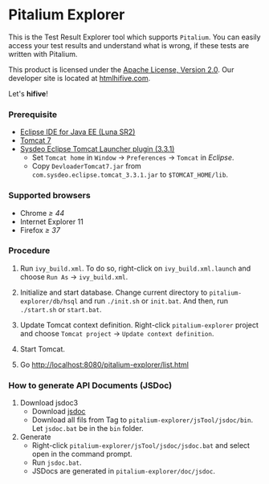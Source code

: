 Pitalium Explorer
========
This is the Test Result Explorer tool which supports `Pitalium`. You
can easily access your test results and understand what is wrong, if these tests
are written with Pitalium.

This product is licensed under the [Apache License, Version 2.0][license].
Our developer site is located at [htmlhifive.com][].

Let's **hifive**!

[license]: http://www.apache.org/licenses/LICENSE-2.0
[htmlhifive.com]: http://www.htmlhifive.com
<!--
![screenshot 1](https://hifive-snu.github.io/pitalium-explorer/img0.png)

![screenshot 2](https://hifive-snu.github.io/pitalium-explorer/img1.png)
-->
### Prerequisite
* [Eclipse IDE for Java EE (Luna SR2)][ide]
* [Tomcat 7][tomcat]
* [Sysdeo Eclipse Tomcat Launcher plugin (3.3.1)][plugin]
  * Set `Tomcat home` in `Window` → `Preferences` → `Tomcat` in *Eclipse*.
  * Copy `DevloaderTomcat7.jar` from `com.sysdeo.eclipse.tomcat_3.3.1.jar` to
    `$TOMCAT_HOME/lib`.

[ide]: https://eclipse.org/downloads/packages/release/Luna/SR2
[tomcat]: http://tomcat.apache.org/download-70.cgi
[plugin]: http://www.eclipsetotale.com/tomcatPlugin.html

### Supported browsers
* Chrome *≥ 44*
* Internet Explorer 11
* Firefox *≥ 37*

### Procedure
1.  Run `ivy_build.xml`. To do so, right-click on `ivy_build.xml.launch` and
    choose `Run As` → `ivy_build.xml`.

2.  Initialize and start database. Change current directory to
    `pitalium-explorer/db/hsql` and run `./init.sh` or `init.bat`.
    And then, run `./start.sh` or `start.bat`.

3.  Update Tomcat context definition. Right-click `pitalium-explorer`
    project and choose `Tomcat project` → `Update context definition`.

4.  Start Tomcat.

5.  Go [http://localhost:8080/pitalium-explorer/list.html][url-list]

[url-list]: http://localhost:8080/pitalium-explorer/list.html

### How to generate API Documents (JSDoc)
1.  Download jsdoc3
    - Download [jsdoc](https://github.com/jsdoc3/jsdoc)
    - Download all fils from Tag to `pitalium-explorer/jsTool/jsdoc/bin`. Let
      `jsdoc.bat` be in the `bin` folder.
2.  Generate
    - Right-click `pitalium-explorer/jsTool/jsdoc/jsdoc.bat` and select open
      in the command prompt.
    - Run `jsdoc.bat`.
    - JSDocs are generated in `pitalium-explorer/doc/jsdoc`.
